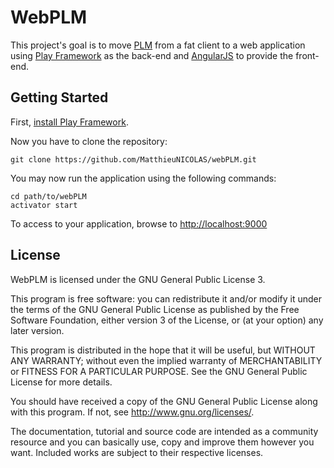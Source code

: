 WebPLM
==============

This project's goal is to move [PLM](https://github.com/oster/PLM) from a fat client to a web application using [Play Framework](https://www.playframework.com/) as the back-end and [AngularJS](https://angularjs.org/) to provide the front-end.

Getting Started
---------------

First, [install Play Framework](https://www.playframework.com/documentation/2.3.x/Installing).

Now you have to clone the repository:
```
git clone https://github.com/MatthieuNICOLAS/webPLM.git
```

You may now run the application using the following commands:
```
cd path/to/webPLM
activator start
```

To access to your application, browse to <http://localhost:9000>


License
-------

WebPLM is licensed under the GNU General Public License 3.

This program is free software: you can redistribute it and/or modify it under
the terms of the GNU General Public License as published by the Free Software
Foundation, either version 3 of the License, or (at your option) any later
version.

This program is distributed in the hope that it will be useful, but WITHOUT
ANY WARRANTY; without even the implied warranty of MERCHANTABILITY or FITNESS
FOR A PARTICULAR PURPOSE. See the GNU General Public License for more details.

You should have received a copy of the GNU General Public License along with
this program. If not, see <http://www.gnu.org/licenses/>.

The documentation, tutorial and source code are intended as a community
resource and you can basically use, copy and improve them however you want.
Included works are subject to their respective licenses.
